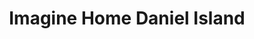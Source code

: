 ---
title: "Imagine Home Daniel Island"
url: /daniel-island/imagine-home-daniel-island/
shop: interior decoration
---